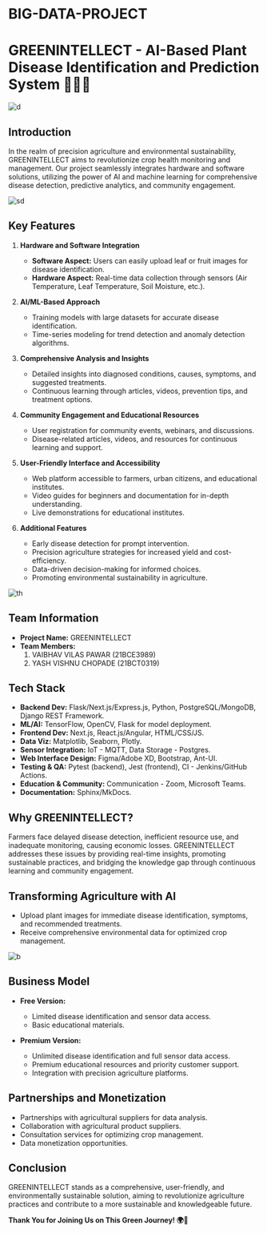 # BIG-DATA-PROJECT

# GREENINTELLECT - AI-Based Plant Disease Identification and Prediction System 🌱🔬🤖

![d](https://github.com/vp-1234ms/GreenIntellect/assets/102847008/c2b2b8a1-0f8b-484a-afd7-8d86bb83a728)


## Introduction

In the realm of precision agriculture and environmental sustainability, GREENINTELLECT aims to revolutionize crop health monitoring and management. Our project seamlessly integrates hardware and software solutions, utilizing the power of AI and machine learning for comprehensive disease detection, predictive analytics, and community engagement.

![sd](https://github.com/vp-1234ms/GreenIntellect/assets/102847008/a4558829-a592-4c62-b41e-1b39579ab80f)


## Key Features

1. **Hardware and Software Integration**
   - **Software Aspect:** Users can easily upload leaf or fruit images for disease identification.
   - **Hardware Aspect:** Real-time data collection through sensors (Air Temperature, Leaf Temperature, Soil Moisture, etc.).

2. **AI/ML-Based Approach**
   - Training models with large datasets for accurate disease identification.
   - Time-series modeling for trend detection and anomaly detection algorithms.

3. **Comprehensive Analysis and Insights**
   - Detailed insights into diagnosed conditions, causes, symptoms, and suggested treatments.
   - Continuous learning through articles, videos, prevention tips, and treatment options.

4. **Community Engagement and Educational Resources**
   - User registration for community events, webinars, and discussions.
   - Disease-related articles, videos, and resources for continuous learning and support.

5. **User-Friendly Interface and Accessibility**
   - Web platform accessible to farmers, urban citizens, and educational institutes.
   - Video guides for beginners and documentation for in-depth understanding.
   - Live demonstrations for educational institutes.

6. **Additional Features**
   - Early disease detection for prompt intervention.
   - Precision agriculture strategies for increased yield and cost-efficiency.
   - Data-driven decision-making for informed choices.
   - Promoting environmental sustainability in agriculture.

![th](https://github.com/vp-1234ms/GreenIntellect/assets/102847008/98823f67-0f6f-482d-be6b-3b57a37cd66a)

## Team Information
- **Project Name:** GREENINTELLECT
- **Team Members:**
  1. VAIBHAV VILAS PAWAR (21BCE3989)
  2. YASH VISHNU CHOPADE (21BCT0319)

## Tech Stack

- **Backend Dev:** Flask/Next.js/Express.js, Python, PostgreSQL/MongoDB, Django REST Framework.
- **ML/AI:** TensorFlow, OpenCV, Flask for model deployment.
- **Frontend Dev:** Next.js, React.js/Angular, HTML/CSS/JS.
- **Data Viz:** Matplotlib, Seaborn, Plotly.
- **Sensor Integration:** IoT - MQTT, Data Storage - Postgres.
- **Web Interface Design:** Figma/Adobe XD, Bootstrap, Ant-UI.
- **Testing & QA:** Pytest (backend), Jest (frontend), CI - Jenkins/GitHub Actions.
- **Education & Community:** Communication - Zoom, Microsoft Teams.
- **Documentation:** Sphinx/MkDocs.

## Why GREENINTELLECT?

Farmers face delayed disease detection, inefficient resource use, and inadequate monitoring, causing economic losses. GREENINTELLECT addresses these issues by providing real-time insights, promoting sustainable practices, and bridging the knowledge gap through continuous learning and community engagement.

## Transforming Agriculture with AI

- Upload plant images for immediate disease identification, symptoms, and recommended treatments.
- Receive comprehensive environmental data for optimized crop management.

![b](https://github.com/vp-1234ms/GreenIntellect/assets/102847008/c65c8481-92b2-45d7-8d26-906b27773465)

## Business Model

- **Free Version:**
  - Limited disease identification and sensor data access.
  - Basic educational materials.

- **Premium Version:**
  - Unlimited disease identification and full sensor data access.
  - Premium educational resources and priority customer support.
  - Integration with precision agriculture platforms.

## Partnerships and Monetization

- Partnerships with agricultural suppliers for data analysis.
- Collaboration with agricultural product suppliers.
- Consultation services for optimizing crop management.
- Data monetization opportunities.

## Conclusion

GREENINTELLECT stands as a comprehensive, user-friendly, and environmentally sustainable solution, aiming to revolutionize agriculture practices and contribute to a more sustainable and knowledgeable future.

**Thank You for Joining Us on This Green Journey! 🌍🌿**

